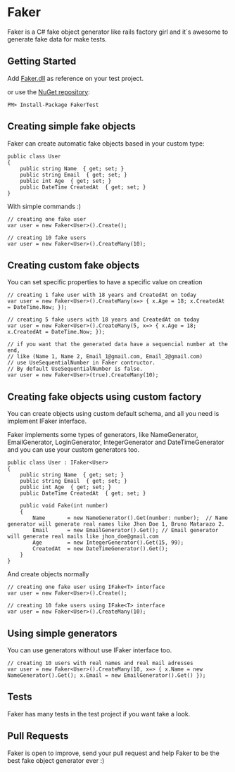 # Faker
Faker is a C# fake object generator like rails factory girl and it´s awesome to generate fake data for make tests.

## Getting Started

Add [Faker.dll](https://github.com/diogolmenezes/Faker/blob/master/Binary) as reference on your test project.

or use the [NuGet repository](https://www.nuget.org/packages/FakerTest):

```
PM> Install-Package FakerTest
```

## Creating simple fake objects
Faker can create automatic fake objects based in your custom type:

```
public class User
{
    public string Name  { get; set; }
    public string Email  { get; set; }
    public int Age  { get; set; }
    public DateTime CreatedAt  { get; set; }
}
```

With simple commands :)

```
// creating one fake user
var user = new Faker<User>().Create();

// creating 10 fake users
var user = new Faker<User>().CreateMany(10);
```
## Creating custom fake objects
You can set specific properties to have a specific value on creation
```
// creating 1 fake user with 18 years and CreatedAt on today
var user = new Faker<User>().CreateMany(x=> { x.Age = 18; x.CreatedAt = DateTime.Now; });

// creating 5 fake users with 18 years and CreatedAt on today
var user = new Faker<User>().CreateMany(5, x=> { x.Age = 18; x.CreatedAt = DateTime.Now; });

// if you want that the generated data have a sequencial number at the end,
// like (Name 1, Name 2, Email_1@gmail.com, Email_2@gmail.com)
// use UseSequentialNumber in Faker contructor.
// By default UseSequentialNumber is false.
var user = new Faker<User>(true).CreateMany(10);
```

## Creating fake objects using custom factory
You can create objects using custom default schema, and all you need is implement IFaker<T> interface.

Faker implements some types of generators, like NameGenerator, EmailGenerator, LoginGenerator, IntegerGenerator and DateTimeGenerator and you can use your custom generators too.

```
public class User : IFaker<User>
{
    public string Name  { get; set; }
    public string Email  { get; set; }
    public int Age  { get; set; }
    public DateTime CreatedAt  { get; set; }

    public void Fake(int number)
    {
        Name       = new NameGenerator().Get(number: number);  // Name generator will generate real names like Jhon Doe 1, Bruno Matarazo 2.
        Email      = new EmailGenerator().Get(); // Email generator will generate real mails like jhon_doe@gmail.com
        Age        = new IntegerGenerator().Get(15, 99);
        CreatedAt  = new DateTimeGenerator().Get();
    }
}
```
And create objects normally

```
// creating one fake user using IFake<T> interface
var user = new Faker<User>().Create();

// creating 10 fake users using IFake<T> interface
var user = new Faker<User>().CreateMany(10);
```

## Using simple generators

You can use generators without use IFaker<T> interface too.

```
// creating 10 users with real names and real mail adresses
var user = new Faker<User>().CreateMany(10, x=> { x.Name = new NameGenerator().Get(); x.Email = new EmailGenerator().Get() });
```

## Tests

Faker has many tests in the test project if you want take a look.

## Pull Requests

Faker is open to improve, send your pull request and help Faker to be the best fake object generator ever :)